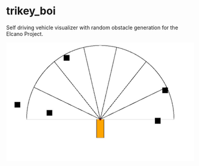 # trikey_boi
Self driving vehicle visualizer with random obstacle generation for the Elcano Project.

![alt text](https://github.com/jerome9189/trikey_boi/blob/master/screenshots/ss1.jpg?raw=true "Trikey boi v1")
